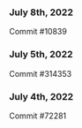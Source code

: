 ### July 8th, 2022

Commit #10839

### July 5th, 2022

Commit #314353


### July 4th, 2022

Commit #72281

